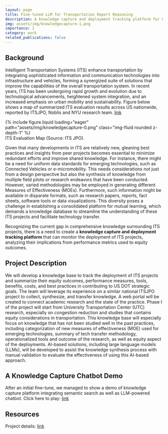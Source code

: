 ```yaml
---
layout: page
title: Fine-tuned LLM for Transportation Report Reasoning
description: A knowledge capture and deployment tracking platform for UTC research
img: assets/img/knowledgecapture-1.png
importance: 1
category: work
related_publications: false
---
```

## Background
Intelligent Transportation Systems (ITS) enhance transportation by integrating sophisticated information and communication technologies into infrastructure and vehicles, forming a synergized suite of solutions that improve the capabilities of the overall transportation system. In recent years, ITS has been undergoing rapid growth and evolution due to technological advancements, heightened system integration, and an increased emphasis on urban mobility and sustainability. Figure below shows a map of summarized ITS evaluation results across US nationwide, reported by ITSJPO, Noblis and NYU research team. [link](https://www.itskrs.its.dot.gov/its-map)

<div class="row mt-3">
    <div class="col-sm mt-3 mt-md-0">
        {% include figure.liquid loading="eager" path="assets/img/knowledgecapture-0.png" class="img-fluid rounded z-depth-1" %}
    </div>
</div>
<div class="caption">
    ITS Evaluation Map (Source: ITS JPO).
</div>

Given that many developments in ITS are relatively new, gleaning best practices and insights from peer projects becomes essential to minimize redundant efforts and improve shared knowledge. For instance, there might be a need for uniform data standards for emerging technologies, such as Connected Vehicles or e-micromobility. This needs considerations not just from a design perspective but also the synthesis of knowledge from multiple field pilots or research endeavors that have been conducted. However, varied methodologies may be employed in generating different Measures of Effectiveness (MOEs). Furthermore, such information might be available in disparate formats, such as research papers, reports, fact sheets, software tools or data visualizations. This diversity poses a challenge in establishing a consolidated platform for mutual learning, which demands a knowledge database to streamline the understanding of these ITS projects and facilitate technology transfer.

Recognizing the current gap in comprehensive knowledge surrounding ITS projects, there is a need to create a **knowledge capture and deployment tracking platform** that can monitor the deployment of ITS projects, analyzing their implications from performance metrics used to equity outcomes. 

## Project Description
We will develop a knowledge base to track the deployment of ITS projects and summarize their equity outcomes, performance measures, tools, benefits, costs, and best practices in contributing to US DOT strategic goals. The team will leverage its experience on a similar national ITSJPO project to collect, synthesize, and transfer knowledge. A web portal will be created to connect academic research and the state of the practice. Phase I of the project will start from University Transportation Center (UTC) research, especially on congestion reduction and studies that contains equity considerations in transportation. This knowledge base will especially focus on knowledge that has not been studied well in the past practices, including categorization of new measures of effectiveness (MOE) used for emerging technologies,  summary of tech transfer methodology, operationalized tools and outcome of the research, as well as equity aspect of the deployments. AI-based solutions, including large language models (LLMs), will be developed to assist the knowledge synthesis process with manual validation to evaluate the effectiveness of using this AI-based approach. 

## A Knowledge Capture Chatbot Demo
After an initial fine-tune, we managed to show a demo of knowledge capture platform integrating semantic search as well as LLM-powered chatbot. Click here to play: [link](https://kc-chatbot.c2smarter-it.org)

## Resources
Project details: [link](https://c2smarter.engineering.nyu.edu/cip/project/GaoBianZuo2023)